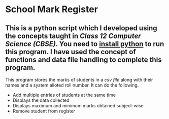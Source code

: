 # School Mark Register
This is a python script which I developed using the concepts taught in ***Class 12 Computer Science (CBSE)***.
You need to [install python](https://www.python.org/downloads/) to run this program.
I have used the concept of **functions** and **data file handling** to complete this program.
---
This program stores the marks of students in a *csv file* along with their names and a system alloted roll number.
It can do the following.
- Add multiple entries of students at the same time
- Displays the data collected
- Displays maximum and minimum marks obtained subject-wise
- Remove student from register
